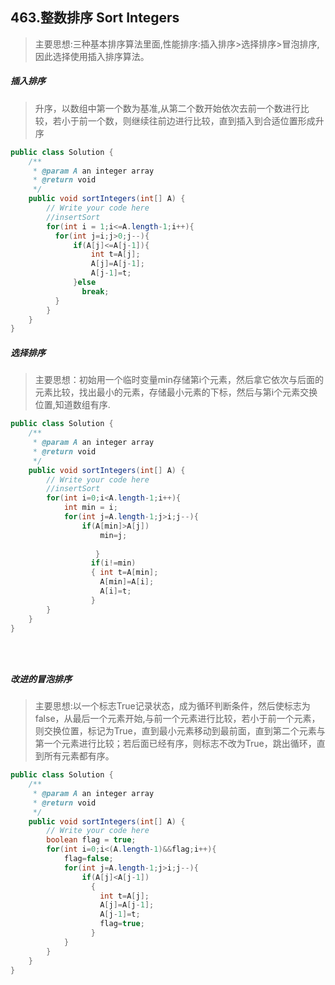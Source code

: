 ## 463.整数排序 Sort Integers

> 主要思想:三种基本排序算法里面,性能排序:插入排序>选择排序>冒泡排序,因此选择使用插入排序算法。  	

##### 插入排序

> 升序，以数组中第一个数为基准,从第二个数开始依次去前一个数进行比较，若小于前一个数，则继续往前边进行比较，直到插入到合适位置形成升序

```java
public class Solution {
    /**
     * @param A an integer array
     * @return void
     */
    public void sortIntegers(int[] A) {
        // Write your code here
        //insertSort
        for(int i = 1;i<=A.length-1;i++){
          for(int j=i;j>0;j--){
              if(A[j]<=A[j-1]){
                  int t=A[j];
                  A[j]=A[j-1];
                  A[j-1]=t;
              }else
                break;
          }
        }        
    }
}	
```



##### 选择排序

>主要思想：初始用一个临时变量min存储第i个元素，然后拿它依次与后面的元素比较，找出最小的元素，存储最小元素的下标，然后与第i个元素交换位置,知道数组有序.

```java
public class Solution {
    /**
     * @param A an integer array
     * @return void
     */
    public void sortIntegers(int[] A) {
        // Write your code here
        //insertSort
        for(int i=0;i<A.length-1;i++){
            int min = i;
            for(int j=A.length-1;j>i;j--){
                if(A[min]>A[j])
                    min=j;    
               
                   }
                  if(i!=min)
                  { int t=A[min];
                    A[min]=A[i];
                    A[i]=t;
                  }
        }        
    }
}


	
```



##### 改进的冒泡排序

>主要思想:以一个标志True记录状态，成为循环判断条件，然后使标志为false，从最后一个元素开始,与前一个元素进行比较，若小于前一个元素，则交换位置，标记为True，直到最小元素移动到最前面，直到第二个元素与第一个元素进行比较；若后面已经有序，则标志不改为True，跳出循环，直到所有元素都有序。

```java
public class Solution {
    /**
     * @param A an integer array
     * @return void
     */
    public void sortIntegers(int[] A) {
        // Write your code here
        boolean flag = true;
        for(int i=0;i<(A.length-1)&&flag;i++){
            flag=false;
            for(int j=A.length-1;j>i;j--){
                if(A[j]<A[j-1])
                  {  
                    int t=A[j];
                    A[j]=A[j-1];
                    A[j-1]=t;
                    flag=true;
                  }
            }
        }        
    }
}
```

